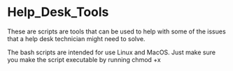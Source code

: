 # Help_Desk_Tools
These are scripts are tools that can be used to help with some of the issues that a help desk technician might need to solve. 

The bash scripts are intended for use Linux and MacOS. Just make sure you make the script executable by running chmod +x <script name>.

The PowerShell scripts are intended for Windows 10 systems, or Linux and MacOS systems that have PowerShell Core installed. 